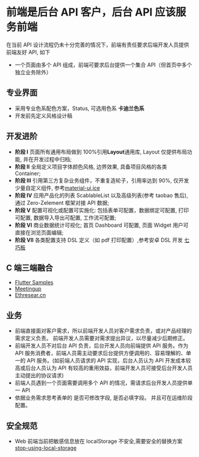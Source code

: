 # 前端是后台 API 客户，后台 API 应该服务前端

在当前 API 设计流程仍未十分完善的情况下，前端有责任要求后端开发人员提供前端友好 API, 如下

- 一个页面由多个 API 组成，前端可要求后台提供一个集合 API（但首页中多个独立业务除外）

## 专业界面

- 采用专业色系配色方案，Status, 可选用色系 **卡迪兰色系**
- 开发前先定义风格设计稿

## 开发进阶

- **阶段 I** 页面所有通用布局做到 100%引用**Layout**通用库, Layout 仅提供布局功能, 并在开发过程中归档;
- **阶段 II** 全局定义项目字体颜色风格, 边界效果, 具备项目风格的各类 Container;
- **阶段 III** 引用第三方复杂业务组件，不重复造轮子，引用率达到 90%, 仅开发少量自定义组件, 参考[material-ui](http://material-ui.com),[ice](https://ice.work)
- **阶段 IV** 应用产品化的列表 ScablableList 以及高级列表(参考 taobao 售后), 通过 Zero-Zelement 框架对接 API 数据;
- **阶段 V** 配置可视化或配置可实施化: 包括表单可配置，数据绑定可配置, 打印可配置, 数据导入导出可配置, 工作流可配置;
- **阶段 VI** 商业数据统计可视化; 首页 Dashboard 可配置, 页面 Widget 用户可直接在浏览页面编辑;
- **阶段 VII** 各类配置支持 DSL 定义（如 pdf 打印配置）,参考安卓 DSL 开发 [七巧板](http://tangram.pingguohe.net/)

## C 端三端融合

- [Flutter Samples](https://flutter.github.io/samples/)
- [Meetingup](https://www.meetup.com/Karlsruhe-Flutter-Meetup/)
- [Ethresear.cn](https://ethresear.ch/)

## 业务

- 前端直接面对客户需求，所以前端开发人员对客户需求负责，或对产品经理的需求定义负责。 前端开发人员需要对需求提出异议，以尽量减少后期修正。
- 前端开发人员不对后台 API 负责，后台开发人员向前端提供 API 服务。作为 API 服务消费者，前端人员需主动要求后台提供方便调用的、容易理解的、单一的 API 服务。(如前端人员请求的 API 实现，后台人员认为 API 开发成本较高或后台人员认为 API 有较高的重用效益，前端开发人员可接受后台开发人员主动提出的协议请求)
- 前端人员遇到一个页面需要调用多个 API 的情况，需请求后台开发人员提供单一 API
- 依据业务需求思考表单的 是否可修改字段, 是否必填字段。 并且可在运维阶段配置。

## 安全规范

- Web 前端当前把敏感信息放在 localStorage 不安全,需要安全的替换方案 [stop-using-local-storage](https://dev.to/rdegges/please-stop-using-local-storage-1i04)
